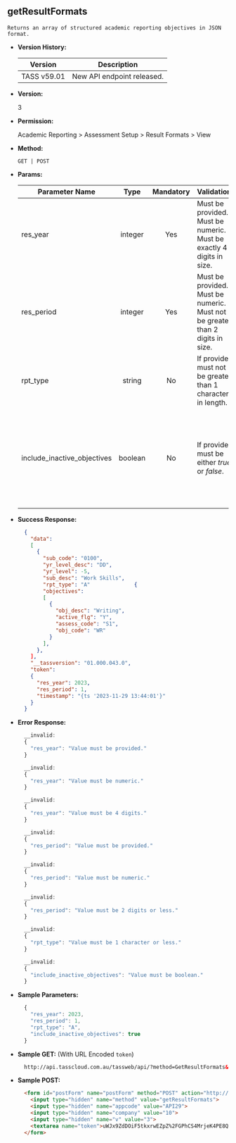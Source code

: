 **getResultFormats**
----
    Returns an array of structured academic reporting objectives in JSON format.

* **Version History:**

    Version | Description
    --- | --- |
    TASS v59.01 | New API endpoint released.

* **Version:**

    3

* **Permission:**

    Academic Reporting > Assessment Setup > Result Formats > View

* **Method:**

    `GET | POST`

*  **Params:**

    Parameter Name | Type | Mandatory | Validations | Notes
    --- | :---: | :---: | --- | --- |
    res_year | integer | Yes | Must be provided.<br>Must be numeric.<br>Must be exactly 4 digits in size. | Year to get objectives for.
    res_period | integer | Yes | Must be provided.<br>Must be numeric.<br>Must not be greater than 2 digits in size. | Period to get objectives for.
    rpt_type | string | No | If provided, must not be greater than 1 character in length. | Specific report type to retrieve.
    include_inactive_objectives | boolean | No | If provided, must be either <i>true</i> or <i>false</i>. | Default is <i>false</i>.<br>If set to <i>true</i> then inactive objectives will be included in the return results.

* **Success Response:**
    ```json
      {
        "data":
        [
          {
            "sub_code": "0100",
            "yr_level_desc": "DD",
            "yr_level": -5,
            "sub_desc": "Work Skills",
            "rpt_type": "A"              {
            "objectives":
            [
              {
                "obj_desc": "Writing",
                "active_flg": "Y",
                "assess_code": "S1",
                "obj_code": "WR"
              }
            ],
          },
        ],
        "__tassversion": "01.000.043.0",
        "token":
        {
          "res_year": 2023,
          "res_period": 1,
          "timestamp": "{ts '2023-11-29 13:44:01'}"
        }
      }
    ```
 
* **Error Response:**

    ```javascript
      __invalid:
      {
        "res_year": "Value must be provided."
      }
    ```

    ```javascript
      __invalid:
      {
        "res_year": "Value must be numeric."
      }
    ```

    ```javascript
      __invalid:
      {
        "res_year": "Value must be 4 digits."
      }
    ```

    ```javascript
      __invalid:
      {
        "res_period": "Value must be provided."
      }
    ```

    ```javascript
      __invalid:
      {
        "res_period": "Value must be numeric."
      }
    ```

    ```javascript
      __invalid:
      {
        "res_period": "Value must be 2 digits or less."
      }
    ```
	
    ```javascript
      __invalid:
      {
        "rpt_type": "Value must be 1 character or less."
      }
    ```
    
    ```javascript
      __invalid:
      {
        "include_inactive_objectives": "Value must be boolean."
      }
    ```
    
* **Sample Parameters:**

    ```javascript
      {
        "res_year": 2023, 
        "res_period": 1,
        "rpt_type": "A",
        "include_inactive_objectives": true
      }
    ```

* **Sample GET:** (With URL Encoded `token`)

    ```HTML
      http://api.tasscloud.com.au/tassweb/api/?method=GetResultFormats&appcode=API29&company=10&v=2&token=uWJx9ZdDOiF5tkxrwEZpZ%2FGPhCS4MrjeK4PE8QvYHjeQRH2LoYO6VYFVXkHn%2BGNA
    ```
  
* **Sample POST:**

    ```HTML
      <form id="postForm" name="postForm" method="POST" action="http://api.tasscloud.com.au/tassweb/api/">
        <input type="hidden" name="method" value="getResultFormats">
        <input type="hidden" name="appcode" value="API29">
        <input type="hidden" name="company" value="10">
        <input type="hidden" name="v" value="3">
        <textarea name="token">uWJx9ZdDOiF5tkxrwEZpZ%2FGPhCS4MrjeK4PE8QvYHjeQRH2LoYO6VYFVXkHn%2BGNA</textarea>
      </form>
    ```
